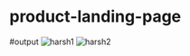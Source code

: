 # product-landing-page
#output
![harsh1](https://github.com/Harhu07/product-landing-page/assets/151170306/128a03a7-b0a2-4a18-8bdf-b0b26353eae5)
![harsh2](https://github.com/Harhu07/product-landing-page/assets/151170306/27b4d91b-32dd-4850-bd4c-fb44826788af)
